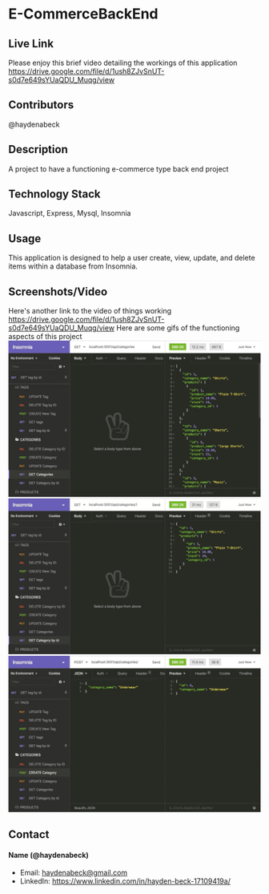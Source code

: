 # E-CommerceBackEnd

## Live Link
Please enjoy this brief video detailing the workings of this application
https://drive.google.com/file/d/1ush8ZJvSnUT-s0d7e649sYUaQDU_Muqg/view

## Contributors 
@haydenabeck

## Description
A project to have a functioning e-commerce type back end project

## Technology Stack 
Javascript, Express, Mysql, Insomnia

## Usage
This application is designed to help a user create, view, update, and delete items within a database from Insomnia.


## Screenshots/Video
Here's another link to the video of things working
https://drive.google.com/file/d/1ush8ZJvSnUT-s0d7e649sYUaQDU_Muqg/view
Here are some gifs of the functioning aspects of this project
<img src=".\Assets\get.gif" alt="">
<img src=".\Assets\post.gif" alt="">
<img src=".\Assets\put.gif" alt="">
>

## Contact 
#### Name (@haydenabeck)
* Email: [haydenabeck@gmail.com](haydenabeck@gmail.com)
* LinkedIn: https://www.linkedin.com/in/hayden-beck-17109419a/